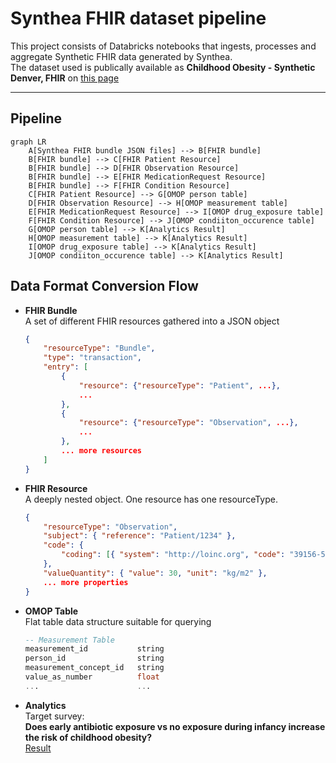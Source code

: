 # Synthea FHIR dataset pipeline

This project consists of Databricks notebooks that ingests, processes and aggregate Synthetic FHIR data generated by Synthea.<br/>
The dataset used is publically available as **Childhood Obesity - Synthetic Denver, FHIR** on [this page](https://synthea.mitre.org/downloads) 

---

## Pipeline

```mermaid
graph LR
    A[Synthea FHIR bundle JSON files] --> B[FHIR bundle]
    B[FHIR bundle] --> C[FHIR Patient Resource]
    B[FHIR bundle] --> D[FHIR Observation Resource]
    B[FHIR bundle] --> E[FHIR MedicationRequest Resource]
    B[FHIR bundle] --> F[FHIR Condition Resource]
    C[FHIR Patient Resource] --> G[OMOP person table]
    D[FHIR Observation Resource] --> H[OMOP measurement table]
    E[FHIR MedicationRequest Resource] --> I[OMOP drug_exposure table]
    F[FHIR Condition Resource] --> J[OMOP condiiton_occurence table]
    G[OMOP person table] --> K[Analytics Result]
    H[OMOP measurement table] --> K[Analytics Result]
    I[OMOP drug_exposure table] --> K[Analytics Result]
    J[OMOP condiiton_occurence table] --> K[Analytics Result]
```

## Data Format Conversion Flow

- **FHIR Bundle**<br/>
    A set of different FHIR resources gathered into a JSON object
  ```json
  {
      "resourceType": "Bundle",
      "type": "transaction",
      "entry": [
          {
              "resource": {"resourceType": "Patient", ...},
              ...
          },
          {
              "resource": {"resourceType": "Observation", ...},
              ...
          },
          ... more resources
      ]
  }
  ```

- **FHIR Resource**<br/>
    A deeply nested object. One resource has one resourceType.
  ```json
  {
      "resourceType": "Observation",
      "subject": { "reference": "Patient/1234" },
      "code": {
          "coding": [{ "system": "http://loinc.org", "code": "39156-5" }] 
      },
      "valueQuantity": { "value": 30, "unit": "kg/m2" },
      ... more properties
  }
  ```

- **OMOP Table** <br/>
    Flat table data structure suitable for querying
  ```sql
  -- Measurement Table
  measurement_id           string
  person_id                string
  measurement_concept_id   string
  value_as_number          float
  ...                      ...
  ```

- **Analytics** <br/>
  Target survey:<br/>
    **Does early antibiotic exposure vs no exposure during infancy increase the risk of childhood obesity?<br/>**
  [Result](https://github.com/kenichsberg/synthea-fhir-to-omop-pipeline/blob/main/notebooks/4.omop_to_result.ipynb)
  

